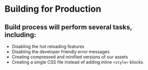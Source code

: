# Building for Production

## Build process will perform several tasks, including:

* Disabling the hot reloading features
* Disabling the developer friendly error messages
* Creating compressed and minified versions of our assets
* Creating a single CSS file instead of adding inline `<style>` blocks
